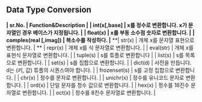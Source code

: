 Data Type Conversion
---
**| sr.No. |  Function&Description |**
**| int(x[,base] | x를 정수로 변환합니다. x가 문자열인 경우 베이스가 지정됩니다. |**
**| float(x) | x를 부동 소수점 숫자로 변환합니다. |**
**| comples(real [,imag]) | 복소수를 작성하다. |**
**| str(x) | 개체 x를 문자열 표현으로 변환합니다. | **
| repr(x) | 개체 x를 식 문자열로 변환합니다. |
| eval(str) | 개체 x를 표현식 문자열로 변환합니다. |
| tuple(s) | s를 튜플로 변환합니다 |
| list(s) | s를 목록으로 변환합니다. |
| set(s) | s를 집합으로 변환합니다. |
| dict(d) | 사전을 만듭니다. d는 (키, 값) 튜플의 시퀀스여야 합니다. |
|	frozenset(s) | s를 고정 집합으로 변환합니다. |
| chr(x) | 정수를 문자로 변환합니다. |
|	unichr(x) | 정수를 유니코드 문자로 변환합니다. |
| ord(x) | 단일 문자를 정수 값으로 변환합니다. |
| hex(x) | 정수를 16진수 문자열로 변환합니다. |
| oct(x) | 정수를 8진수 문자열로 변환합니다. |
